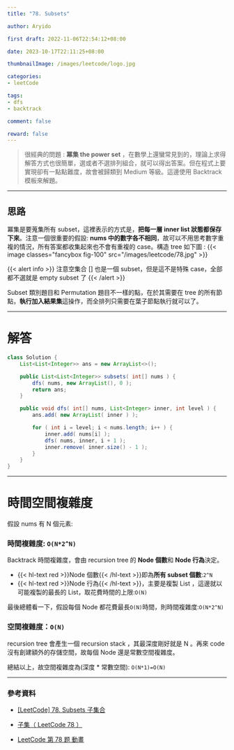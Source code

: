 ```yaml
---
title: "78. Subsets"

author: Aryido

first draft: 2022-11-06T22:54:12+08:00

date: 2023-10-17T22:11:25+08:00

thumbnailImage: /images/leetcode/logo.jpg

categories:
- leetCode

tags:
- dfs
- backtrack

comment: false

reward: false
---
```

<!--BODY-->
>很經典的問題 : **冪集 the power set** ，在數學上還蠻常見到的，理論上求得解答方式也很簡單，選或者不選排列組合，就可以得出答案。但在程式上要實現卻有一點點難度，故會被歸類到 Medium 等級。這邊使用 Backtrack 模板來解題。
<!--more-->

---

## 思路
冪集是要蒐集所有 subset，這裡表示的方式是，**把每一層 inner list 狀態都保存下來**。注意一個很重要的假設: **nums 中的數字各不相同**，故可以不用思考數字重複的情況，所有答案都收集起來也不會有重複的 case。構造 tree 如下圖 :
{{< image classes="fancybox fig-100" src="/images/leetcode/78.jpg" >}}


{{< alert info >}}
注意空集合 [] 也是一個 subset，但是這不是特殊 case，全部都不選就是 empty subset 了
{{< /alert >}}

Subset 類別題目和 Permutation 題目不一樣的點，在於其需要在 tree 的所有節點，**執行加入結果集**這操作，而全排列只需要在葉子節點執行就可以了。

---

# 解答
```java
class Solution {
	List<List<Integer>> ans = new ArrayList<>();

	public List<List<Integer>> subsets( int[] nums ) {
		dfs( nums, new ArrayList(), 0 );
		return ans;
	}

	public void dfs( int[] nums, List<Integer> inner, int level ) {
		ans.add( new ArrayList( inner ) );

		for ( int i = level; i < nums.length; i++ ) {
			inner.add( nums[i] );
			dfs( nums, inner, i + 1 );
			inner.remove( inner.size() - 1 );
		}
	}
}
```

---

# 時間空間複雜度
假設 nums 有 N 個元素:
### 時間複雜度: ```O(N*2^N)```

Backtrack 時間複雜度，會由 recursion tree 的 **Node 個數**和 **Node 行為**決定。
- {{< hl-text red >}}Node 個數{{< /hl-text >}}即為**所有 subset 個數**:```2^N```
- {{< hl-text red >}}Node 行為{{< /hl-text >}}，主要是複製 List ，這邊就以可能複製的最長的 List，取花費時間的上限:```O(N)```

最後總體看一下，假設每個 Node 都花費最長```O(N)```時間，則時間複雜度:```O(N*2^N)```

### 空間複雜度：```O(N)```
recursion tree 會產生一個 recursion stack ，其最深度剛好就是 N 。再來 code 沒有創建額外的存儲空間，故每個 Node 還是常數空間複雜度。

總結以上，故空間複雜度為(深度 * 常數空間): ```O(N*1)=O(N)```

---
### 參考資料

- [[LeetCode] 78. Subsets 子集合](https://www.cnblogs.com/grandyang/p/4309345.html)

- [子集（ LeetCode 78 ）](https://www.algomooc.com/2891.html)

- [LeetCode 第 78 题 動畫](https://liweiwei1419.github.io/leetcode-solution-blog/leetcode-problemset/backtracking/0078-subsets.html#%E6%96%B9%E6%B3%95%E4%BA%8C%EF%BC%9A%E4%BD%BF%E7%94%A8%E4%BD%8D%E6%8E%A9%E7%A0%81)